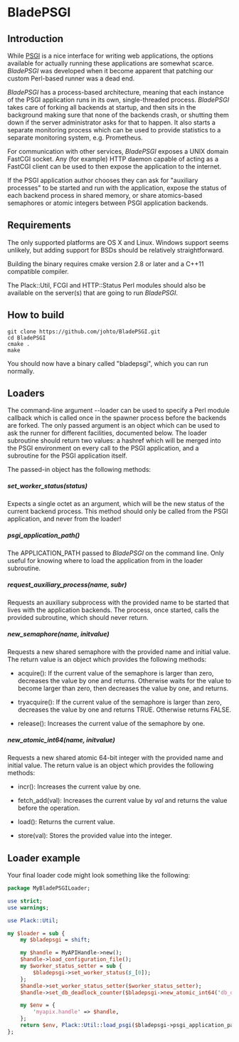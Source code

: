 BladePSGI
=========

Introduction
------------

While [PSGI](http://plackperl.org) is a nice interface for writing web
applications, the options available for actually running these applications are
somewhat scarce.  _BladePSGI_ was developed when it become apparent that
patching our custom Perl-based runner was a dead end.

_BladePSGI_ has a process-based architecture, meaning that each instance of the
PSGI application runs in its own, single-threaded process.  _BladePSGI_ takes
care of forking all backends at startup, and then sits in the background making
sure that none of the backends crash, or shutting them down if the server
administrator asks for that to happen.  It also starts a separate monitoring
process which can be used to provide statistics to a separate monitoring
system, e.g. Prometheus.

For communication with other services, _BladePSGI_ exposes a UNIX domain
FastCGI socket.  Any (for example) HTTP daemon capable of acting as a FastCGI
client can be used to then expose the application to the internet.

If the PSGI application author chooses they can ask for "auxiliary processes"
to be started and run with the application, expose the status of each backend
process in shared memory, or share atomics-based semaphores or atomic integers
between PSGI application backends.

Requirements
------------

The only supported platforms are OS X and Linux.  Windows support seems
unlikely, but adding support for BSDs should be relatively straightforward.

Building the binary requires cmake version 2.8 or later and a C++11 compatible
compiler.

The Plack::Util, FCGI and HTTP::Status Perl modules should also be available on
the server(s) that are going to run _BladePSGI_.

How to build
------------

```
git clone https://github.com/johto/BladePSGI.git
cd BladePSGI
cmake .
make
```

You should now have a binary called "bladepsgi", which you can run normally.

Loaders
-------

The command-line argument --loader can be used to specify a Perl module
callback which is called once in the spawner process before the backends are
forked.  The only passed argument is an object which can be used to ask the
runner for different facilities, documented below.  The loader subroutine
should return two values: a hashref which will be merged into the PSGI
environment on every call to the PSGI application, and a subroutine for the
PSGI application itself.

The passed-in object has the following methods:

##### set\_worker\_status(status)

Expects a single octet as an argument, which will be the new status of the
current backend process.  This method should only be called from the PSGI
application, and never from the loader!

##### psgi\_application\_path()

The APPLICATION\_PATH passed to _BladePSGI_ on the command line.  Only useful
for knowing where to load the application from in the loader subroutine.

##### request\_auxiliary\_process(name, subr)

Requests an auxiliary subprocess with the provided name to be started that
lives with the application backends.  The process, once started, calls the
provided subroutine, which should never return.

##### new\_semaphore(name, initvalue)

Requests a new shared semaphore with the provided name and initial value.  The
return value is an object which provides the following methods:

   + acquire(): If the current value of the semaphore is larger than zero, decreases the value by one and returns.  Otherwise waits for the value to become larger than zero, then decreases the value by one, and returns.

  + tryacquire(): If the current value of the semaphore is larger than zero, decreases the value by one and returns TRUE.  Otherwise returns FALSE.

  + release(): Increases the current value of the semaphore by one.

##### new\_atomic\_int64(name, initvalue)

Requests a new shared atomic 64-bit integer with the provided name and initial
value.  The return value is an object which provides the following methods:

  + incr(): Increases the current value by one.

  + fetch\_add(val): Increases the current value by _val_ and returns the value
  before the operation.

  + load(): Returns the current value.

  + store(val): Stores the provided value into the integer.

Loader example
--------------

Your final loader code might look something like the following:

```Perl
package MyBladePSGILoader;

use strict;
use warnings;

use Plack::Util;

my $loader = sub {
    my $bladepsgi = shift;

    my $handle = MyAPIHandle->new();
    $handle->load_configuration_file();
    my $worker_status_setter = sub {
        $bladepsgi->set_worker_status($_[0]);
    };
    $handle->set_worker_status_setter($worker_status_setter);
    $handle->set_db_deadlock_counter($bladepsgi->new_atomic_int64('db_deadlock_counter', 0));

    my $env = {
        'myapix.handle' => $handle,
    };
    return $env, Plack::Util::load_psgi($bladepsgi->psgi_application_path());
};
```
